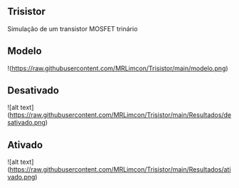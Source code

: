 ## Trisistor
Simulação de um transistor MOSFET trinário

## Modelo

!(https://raw.githubusercontent.com/MRLimcon/Trisistor/main/modelo.png)

## Desativado

![alt text] (https://raw.githubusercontent.com/MRLimcon/Trisistor/main/Resultados/desativado.png)

## Ativado

![alt text] (https://raw.githubusercontent.com/MRLimcon/Trisistor/main/Resultados/ativado.png)
